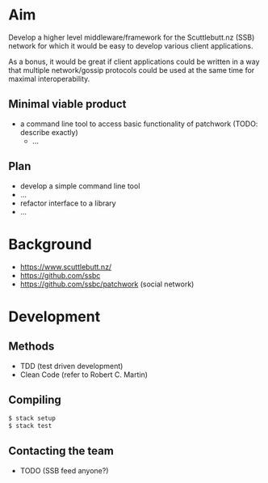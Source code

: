 # Aim

Develop a higher level middleware/framework for the Scuttlebutt.nz (SSB) network
for which it would be easy to develop various client applications.

As a bonus, it would be great if client applications could be written in a way that
multiple network/gossip protocols could be used at the same time for maximal interoperability.

## Minimal viable product

* a command line tool to access basic functionality of patchwork (TODO: describe exactly)
  * ...

## Plan

* develop a simple command line tool
* ...
* refactor interface to a library
* ...

# Background

* https://www.scuttlebutt.nz/
* https://github.com/ssbc
* https://github.com/ssbc/patchwork (social network)

# Development

## Methods

* TDD (test driven development)
* Clean Code (refer to Robert C. Martin)

## Compiling

``` bash
$ stack setup
$ stack test
```

## Contacting the team

* TODO (SSB feed anyone?)

